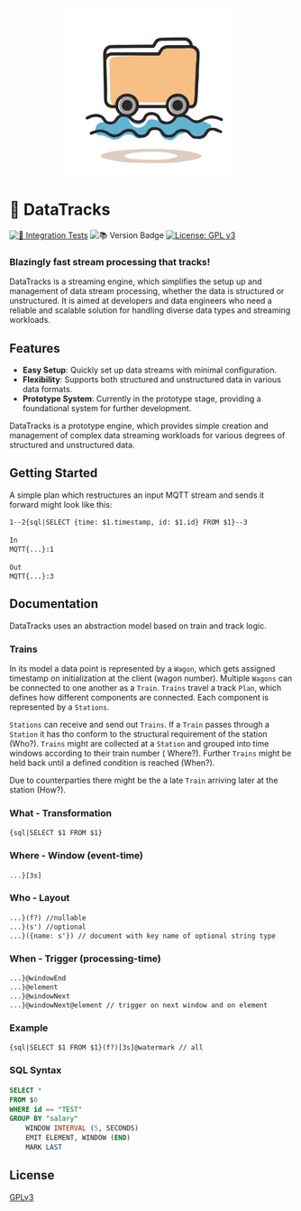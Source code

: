 <p align="center">
<img alt="Logo" height="300" src="https://github.com/data-tracks/assets/blob/main/logo/logo.png?raw=true" title="DataTrack" width="300"/>
</p>

# 🚂 DataTracks

[![🫸 Integration Tests](https://github.com/data-tracks/DataTracks/actions/workflows/push.yml/badge.svg)](https://github.com/data-tracks/DataTracks/actions/workflows/push.yml)
![📚 Version Badge](https://img.shields.io/badge/Version-rust%201.88-orange?style=flat)
[![License: GPL v3](https://img.shields.io/badge/License-GPLv3-blue.svg)](https://www.gnu.org/licenses/gpl-3.0)


### Blazingly fast stream processing that tracks!

DataTracks is a streaming engine, which simplifies the setup up and management of data stream processing, whether the
data is structured or unstructured. It is aimed at developers and data engineers who need a reliable and scalable
solution for handling diverse data types and streaming workloads.

## Features

- **Easy Setup**: Quickly set up data streams with minimal configuration.
- **Flexibility**: Supports both structured and unstructured data in various data formats.
- **Prototype System**: Currently in the prototype stage, providing a foundational system for further development.

DataTracks is a prototype engine, which provides simple creation and management of complex data streaming workloads for
various degrees of structured and unstructured data.

## Getting Started

A simple plan which restructures an input MQTT stream and sends it forward might look like this:

```
1--2{sql|SELECT {time: $1.timestamp, id: $1.id} FROM $1}--3

In
MQTT{...}:1

Out
MQTT{...}:3
```

## Documentation

DataTracks uses an abstraction model based on train and track logic.

### Trains

In its model a data point is represented by a ```Wagon```, which gets assigned timestamp on initialization at the
client (wagon number).
Multiple ```Wagons``` can be connected to one another as a ```Train```.
```Trains``` travel a track ```Plan```, which defines how different components are connected.
Each component is represented by a ```Stations```.

```Stations``` can receive and send out ```Trains```. If a ```Train``` passes through a ```Station```
it has tho conform to the structural requirement of the station (Who?).
```Trains``` might are collected at a ```Station``` and grouped into time windows according to their train number (
Where?).
Further ```Trains``` might be held back until a defined condition is reached (When?).

Due to counterparties there might be the a late ```Train``` arriving later at the station (How?).

### What - Transformation

```
{sql|SELECT $1 FROM $1}
```

### Where - Window (event-time)

```
...}[3s]
```

### Who - Layout

```
...}(f?) //nullable
...}(s') //optional
...}({name: s'}) // document with key name of optional string type

```

### When - Trigger (processing-time)

```
...}@windowEnd
...}@element
...}@windowNext
...}@windowNext@element // trigger on next window and on element
```

### Example

```
{sql|SELECT $1 FROM $1}(f?)[3s]@watermark // all
```

### SQL Syntax

```sql
SELECT *
FROM $0
WHERE id == "TEST"
GROUP BY "salary"
    WINDOW INTERVAL (5, SECONDS)
    EMIT ELEMENT, WINDOW (END)
    MARK LAST
```

## License

[GPLv3](https://www.gnu.org/licenses/)

